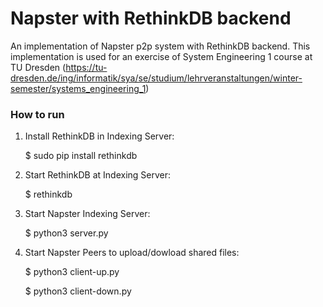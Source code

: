 # Napster with RethinkDB backend

An implementation of Napster p2p system with RethinkDB backend.
This implementation is used for an exercise of System Engineering 1 course at TU Dresden (https://tu-dresden.de/ing/informatik/sya/se/studium/lehrveranstaltungen/winter-semester/systems_engineering_1)

### How to run ###

1. Install RethinkDB in Indexing Server:

    $ sudo pip install rethinkdb

2. Start RethinkDB at Indexing Server:

    $ rethinkdb

3. Start Napster Indexing Server:

    $ python3 server.py

4. Start Napster Peers to upload/dowload shared files:

    $ python3 client-up.py

    $ python3 client-down.py
    
